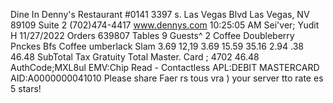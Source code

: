 Dine In Denny's Restaurant #0141 3397 s. Las Vegas Blvd Las Vegas, NV 89109 Suite 2 (702)474-4417 www.dennys.com 10:25:05 AM Sei'ver; Yudit H 11/27/2022 Orders 639807 Tables 9 Guests^ 2 Coffee Doubleberry Pnckes Bfs Coffee umberlack Slam 3.69 12,19 3.69 15.59 35.16 2.94 .38 46.48 SubTotal Tax Gratuity Total Master. Card ; 4702 46.48 AuthCode;MXL8ul EMV:Chip Read - Contactless APL:DEBIT MASTERCARD AID:A0000000041010 Please share Faer rs tous vra ) your server tto rate es 5 stars!